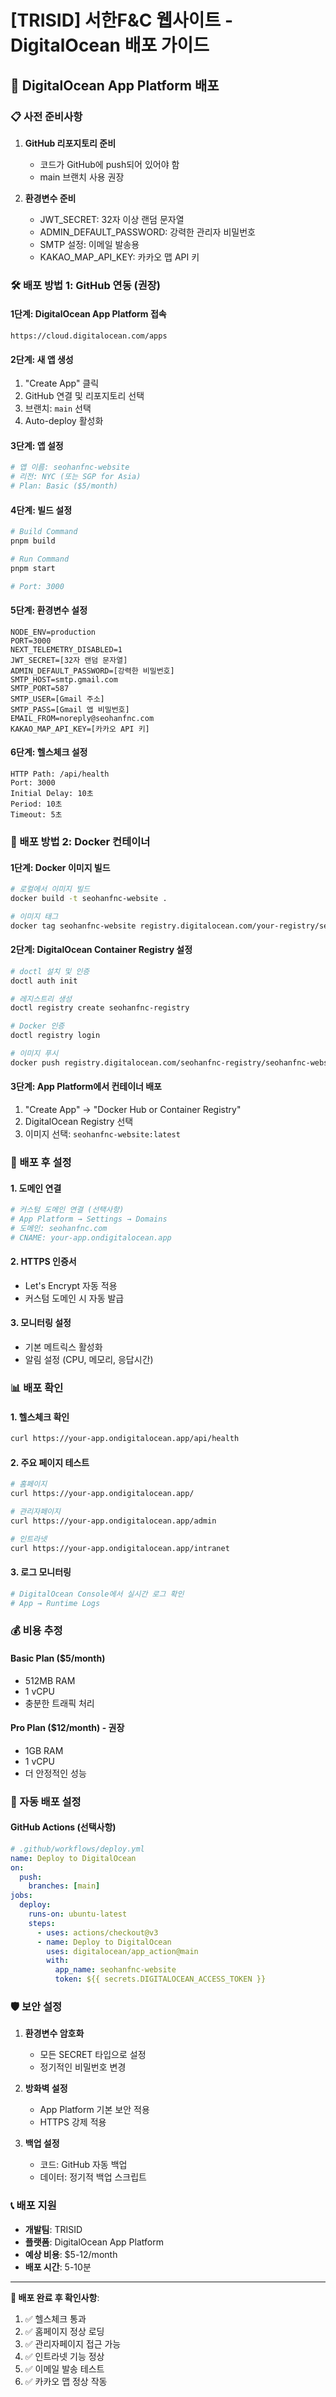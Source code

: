 # [TRISID] 서한F&C 웹사이트 - DigitalOcean 배포 가이드

## 🚀 DigitalOcean App Platform 배포

### 📋 사전 준비사항

1. **GitHub 리포지토리 준비**
   - 코드가 GitHub에 push되어 있어야 함
   - main 브랜치 사용 권장

2. **환경변수 준비**
   - JWT_SECRET: 32자 이상 랜덤 문자열
   - ADMIN_DEFAULT_PASSWORD: 강력한 관리자 비밀번호
   - SMTP 설정: 이메일 발송용
   - KAKAO_MAP_API_KEY: 카카오 맵 API 키

### 🛠️ 배포 방법 1: GitHub 연동 (권장)

#### 1단계: DigitalOcean App Platform 접속
```
https://cloud.digitalocean.com/apps
```

#### 2단계: 새 앱 생성
1. "Create App" 클릭
2. GitHub 연결 및 리포지토리 선택
3. 브랜치: `main` 선택
4. Auto-deploy 활성화

#### 3단계: 앱 설정
```yaml
# 앱 이름: seohanfnc-website
# 리전: NYC (또는 SGP for Asia)
# Plan: Basic ($5/month)
```

#### 4단계: 빌드 설정
```bash
# Build Command
pnpm build

# Run Command  
pnpm start

# Port: 3000
```

#### 5단계: 환경변수 설정
```env
NODE_ENV=production
PORT=3000
NEXT_TELEMETRY_DISABLED=1
JWT_SECRET=[32자 랜덤 문자열]
ADMIN_DEFAULT_PASSWORD=[강력한 비밀번호]
SMTP_HOST=smtp.gmail.com
SMTP_PORT=587
SMTP_USER=[Gmail 주소]
SMTP_PASS=[Gmail 앱 비밀번호]
EMAIL_FROM=noreply@seohanfnc.com
KAKAO_MAP_API_KEY=[카카오 API 키]
```

#### 6단계: 헬스체크 설정
```
HTTP Path: /api/health
Port: 3000
Initial Delay: 10초
Period: 10초
Timeout: 5초
```

### 🐳 배포 방법 2: Docker 컨테이너

#### 1단계: Docker 이미지 빌드
```bash
# 로컬에서 이미지 빌드
docker build -t seohanfnc-website .

# 이미지 태그
docker tag seohanfnc-website registry.digitalocean.com/your-registry/seohanfnc-website:latest
```

#### 2단계: DigitalOcean Container Registry 설정
```bash
# doctl 설치 및 인증
doctl auth init

# 레지스트리 생성
doctl registry create seohanfnc-registry

# Docker 인증
doctl registry login

# 이미지 푸시
docker push registry.digitalocean.com/seohanfnc-registry/seohanfnc-website:latest
```

#### 3단계: App Platform에서 컨테이너 배포
1. "Create App" → "Docker Hub or Container Registry"
2. DigitalOcean Registry 선택
3. 이미지 선택: `seohanfnc-website:latest`

### 🔧 배포 후 설정

#### 1. 도메인 연결
```bash
# 커스텀 도메인 연결 (선택사항)
# App Platform → Settings → Domains
# 도메인: seohanfnc.com
# CNAME: your-app.ondigitalocean.app
```

#### 2. HTTPS 인증서
- Let's Encrypt 자동 적용
- 커스텀 도메인 시 자동 발급

#### 3. 모니터링 설정
- 기본 메트릭스 활성화
- 알림 설정 (CPU, 메모리, 응답시간)

### 📊 배포 확인

#### 1. 헬스체크 확인
```bash
curl https://your-app.ondigitalocean.app/api/health
```

#### 2. 주요 페이지 테스트
```bash
# 홈페이지
curl https://your-app.ondigitalocean.app/

# 관리자페이지  
curl https://your-app.ondigitalocean.app/admin

# 인트라넷
curl https://your-app.ondigitalocean.app/intranet
```

#### 3. 로그 모니터링
```bash
# DigitalOcean Console에서 실시간 로그 확인
# App → Runtime Logs
```

### 💰 비용 추정

#### Basic Plan ($5/month)
- 512MB RAM
- 1 vCPU
- 충분한 트래픽 처리

#### Pro Plan ($12/month) - 권장
- 1GB RAM  
- 1 vCPU
- 더 안정적인 성능

### 🔄 자동 배포 설정

#### GitHub Actions (선택사항)
```yaml
# .github/workflows/deploy.yml
name: Deploy to DigitalOcean
on:
  push:
    branches: [main]
jobs:
  deploy:
    runs-on: ubuntu-latest
    steps:
      - uses: actions/checkout@v3
      - name: Deploy to DigitalOcean
        uses: digitalocean/app_action@main
        with:
          app_name: seohanfnc-website
          token: ${{ secrets.DIGITALOCEAN_ACCESS_TOKEN }}
```

### 🛡️ 보안 설정

1. **환경변수 암호화**
   - 모든 SECRET 타입으로 설정
   - 정기적인 비밀번호 변경

2. **방화벽 설정**
   - App Platform 기본 보안 적용
   - HTTPS 강제 적용

3. **백업 설정**
   - 코드: GitHub 자동 백업
   - 데이터: 정기적 백업 스크립트

### 📞 배포 지원

- **개발팀**: TRISID
- **플랫폼**: DigitalOcean App Platform  
- **예상 비용**: $5-12/month
- **배포 시간**: 5-10분

---

**🎯 배포 완료 후 확인사항**:
1. ✅ 헬스체크 통과
2. ✅ 홈페이지 정상 로딩
3. ✅ 관리자페이지 접근 가능
4. ✅ 인트라넷 기능 정상
5. ✅ 이메일 발송 테스트
6. ✅ 카카오 맵 정상 작동 